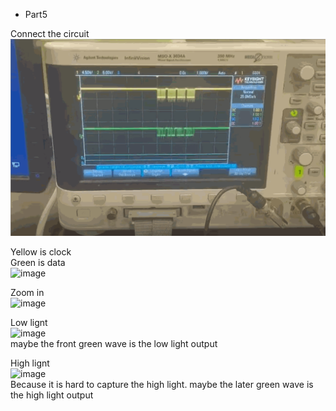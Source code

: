 * Part5<br>

Connect the circuit<br>
![image](https://github.com/zizhanghan/osl/blob/main/1234.gif)<br>

Yellow is clock<br>
Green is data<br>
![image](https://user-images.githubusercontent.com/114272466/200097657-3d7618a1-ab32-45ba-81b4-36208c4d3cb4.png)<br>

Zoom in<br>
![image](https://user-images.githubusercontent.com/114272466/200097675-4ec6bfa8-1140-4c67-8190-cb19c469eb47.png)<br>

Low lignt<br>
![image](https://user-images.githubusercontent.com/114272466/200098241-07dc1b0e-335b-42f9-8579-62b4749fa766.png)<br>
maybe the front green wave is the low light output<br>

High lignt<br>
![image](https://user-images.githubusercontent.com/114272466/200098281-2c4d0f61-674e-47a0-8666-65a3488d3f16.png)<br>
Because it is hard to capture the high light. maybe the later green wave is the high light output<br>

